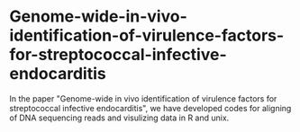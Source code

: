 # Genome-wide-in-vivo-identification-of-virulence-factors-for-streptococcal-infective-endocarditis
In the paper "Genome-wide in vivo identification of virulence factors for streptococcal infective endocarditis", we have developed codes for aligning of DNA sequencing reads and visulizing data in R and unix.
